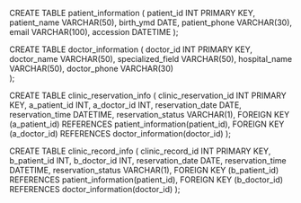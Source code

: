 CREATE TABLE patient_information (
    patient_id INT PRIMARY KEY,
    patient_name VARCHAR(50),
    birth_ymd DATE,
    patient_phone VARCHAR(30),
    email VARCHAR(100),
    accession DATETIME
);
 
CREATE TABLE doctor_information (
    doctor_id INT PRIMARY KEY,
    doctor_name VARCHAR(50),
    specialized_field VARCHAR(50),
    hospital_name VARCHAR(50),
    doctor_phone VARCHAR(30)  
);

 CREATE TABLE clinic_reservation_info (
    clinic_reservation_id INT PRIMARY KEY,
    a_patient_id INT,
    a_doctor_id INT,
    reservation_date DATE,
    reservation_time DATETIME,
    reservation_status VARCHAR(1),
    FOREIGN KEY (a_patient_id) REFERENCES patient_information(patient_id),
    FOREIGN KEY (a_doctor_id) REFERENCES doctor_information(doctor_id)
 );

 CREATE TABLE clinic_record_info (
    clinic_record_id INT PRIMARY KEY,
    b_patient_id INT,
    b_doctor_id INT,
    reservation_date DATE,
    reservation_time DATETIME,
    reservation_status VARCHAR(1),
    FOREIGN KEY (b_patient_id) REFERENCES patient_information(patient_id),
    FOREIGN KEY (b_doctor_id) REFERENCES doctor_information(doctor_id)
);
